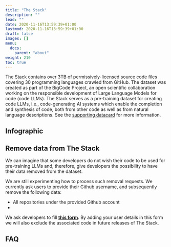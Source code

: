```yaml
---
title: "The Stack"
description: ""
lead: ""
date: 2020-11-16T13:59:39+01:00
lastmod: 2020-11-16T13:59:39+01:00
draft: false
images: []
menu:
  docs:
    parent: "about"
weight: 210
toc: true
---
```


The Stack contains over 3TB of permissively-licensed source code files covering 30 programming languages crawled from GitHub. The dataset was created as part of the BigCode Project, an open scientific collaboration working on the responsible development of Large Language Models for code (code LLMs). The Stack serves as a pre-training dataset for creating code LLMs, i.e., code-generating AI systems which enable the completion and synthesis of code, both from other code as well as from natural language descriptions. See the [supporting datacard](https://huggingface.co/datasets/bigcode/the-stack) for more information. 

## Infographic



## Remove data from The Stack
We can imagine that some developers do not wish their code to be used for pre-training LLMs and, therefore, give developers the possibility to have their data removed from the dataset.  

We are still experimenting how to process such removal requests. We currently ask users to provide their Github username, and subsequently remove the following data:
* All repositories under the provided Github account
* 
  
We ask developers to fill [**this form**](https://forms.gle/6o2A6h3YcAuGYxtm7). By adding your user details in this form we will also exclude the associated code in future releases of The Stack. 

## FAQ

